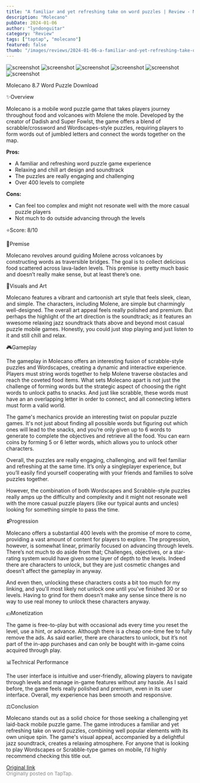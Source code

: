 ```yaml
---
title: "A familiar and yet refreshing take on word puzzles | Review - Molecano"
description: "Molecano"
pubDate: 2024-01-06
author: "lyndonguitar"
category: "Review"
tags: ["taptap", "molecano"]
featured: false
thumb: "/images/reviews/2024-01-06-a-familiar-and-yet-refreshing-take-on-word-puzzles--review---molecano-0.avif"
---
```


<div class="gallery">
  <img src="/images/reviews/2024-01-06-a-familiar-and-yet-refreshing-take-on-word-puzzles--review---molecano-0.avif" alt="screenshot" />
  <img src="/images/reviews/2024-01-06-a-familiar-and-yet-refreshing-take-on-word-puzzles--review---molecano-1.avif" alt="screenshot" />
  <img src="/images/reviews/2024-01-06-a-familiar-and-yet-refreshing-take-on-word-puzzles--review---molecano-2.avif" alt="screenshot" />
  <img src="/images/reviews/2024-01-06-a-familiar-and-yet-refreshing-take-on-word-puzzles--review---molecano-3.avif" alt="screenshot" />
  <img src="/images/reviews/2024-01-06-a-familiar-and-yet-refreshing-take-on-word-puzzles--review---molecano-4.avif" alt="screenshot" />
  <img src="/images/reviews/2024-01-06-a-familiar-and-yet-refreshing-take-on-word-puzzles--review---molecano-5.avif" alt="screenshot" />
</div>

Molecano
8.7
Word
Puzzle
Download

✨Overview

Molecano is a mobile word puzzle game that takes players journey throughout food and volcanoes with Molene the mole. Developed by the creator of Dadish and Super Fowlst, the game offers a blend of scrabble/crossword and Wordscapes-style puzzles, requiring players to form words out of jumbled letters and connect the words together on the map.


**Pros:**
- A familiar and refreshing word puzzle game experience
- Relaxing and chill art design and soundtrack
- The puzzles are really engaging and challenging
- Over 400 levels to complete



**Cons:**
- Can feel too complex and might not resonate well with the more casual puzzle players
- Not much to do outside advancing through the levels


⭐️Score: 8/10

📖Premise

Molecano revolves around guiding Molene across volcanoes by constructing words as traversible bridges. The goal is to collect delicious food scattered across lava-laden levels. This premise is pretty much basic and doesn’t really make sense, but at least there’s one.

🎨Visuals and Art

Molecano features a vibrant and cartoonish art style that feels sleek, clean, and simple. The characters, including Molene, are simple but charmingly well-designed. The overall art appeal feels really polished and premium. But perhaps the highlight of the art direction is the soundtrack; as it features an wwesome relaxing jazz soundtrack thats above and beyond most casual puzzle mobile games. Honestly, you could just stop playing and just listen to it and still chill and relax.

🎮Gameplay

The gameplay in Molecano offers an interesting fusion of scrabble-style puzzles and Wordscapes, creating a dynamic and interactive experience. Players must string words together to help Molene traverse obstacles and reach the coveted food items. What sets Molecano apart is not just the challenge of forming words but the strategic aspect of choosing the right words to unlock paths to snacks. And just like scrabble, these words must have an an overlapping letter in order to connect, and all connecting letters must form a valid world.

The game's mechanics provide an interesting twist on popular puzzle games. It's not just about finding all possible words but figuring out which ones will lead to the snacks, and you’re only given up to 6 words to generate to complete the objectives and retrieve all the food. You can earn coins by forming 5 or 6 letter words, which allows you to unlock other characters.

Overall, the puzzles are really engaging, challenging, and will feel familiar and refreshing at the same time. It’s only a singleplayer experience, but you’ll easily find yourself cooperating with your friends and families to solve puzzles together.

However, the combination of both Wordscapes and Scrabble-style puzzles really amps up the difficulty and complexity and it might not resonate well with the more casual puzzle players (like our typical aunts and uncles) looking for something simple to pass the time.

⏫Progression

Molecano offers a substantial 400 levels with the promise of more to come, providing a vast amount of content for players to explore. The progression, however, is somewhat linear, primarily focused on advancing through levels. There’s not much to do aside from that; Challenges, objectives, or a star-rating system would have given some layer of depth to the levels. Indeed there are characters to unlock, but they are just cosmetic changes and doesn’t affect the gameplay in anyway.

And even then, unlocking these characters costs a bit too much for my linking, and you'll most likely not unlock one until you've finished 30 or so levels. Having to grind for them doesn't make any sense since there is no way to use real money to unlock these characters anyway.

💵Monetization

The game is free-to-play but with occasional ads every time you reset the level, use a hint, or advance. Although there is a cheap one-time fee to fully remove the ads. As said earlier, there are characters to unlock, but it’s not part of the in-app purchases and can only be bought with in-game coins acquired through play.

📊Technical Performance

The user interface is intuitive and user-friendly, allowing players to navigate through levels and manage in-game features without any hassle. As I said before, the game feels really polished and premium, even in its user interface. Overall, my experience has been smooth and responsive.

⚖️Conclusion

Molecano stands out as a solid choice for those seeking a challenging yet laid-back mobile puzzle game. The game introduces a familiar and yet refreshing take on word puzzles, combining well popular elements with its own unique spin. The game's visual appeal, accompanied by a delightful jazz soundtrack, creates a relaxing atmosphere. For anyone that is looking to play Wordscapes or Scrabble-type games on mobile, I’d highly recommend checking this title out.

[Original link](https://www.taptap.io/post/6787531)<br><span style="font-size: 0.95em; color: #888;">Originally posted on TapTap.</span>

